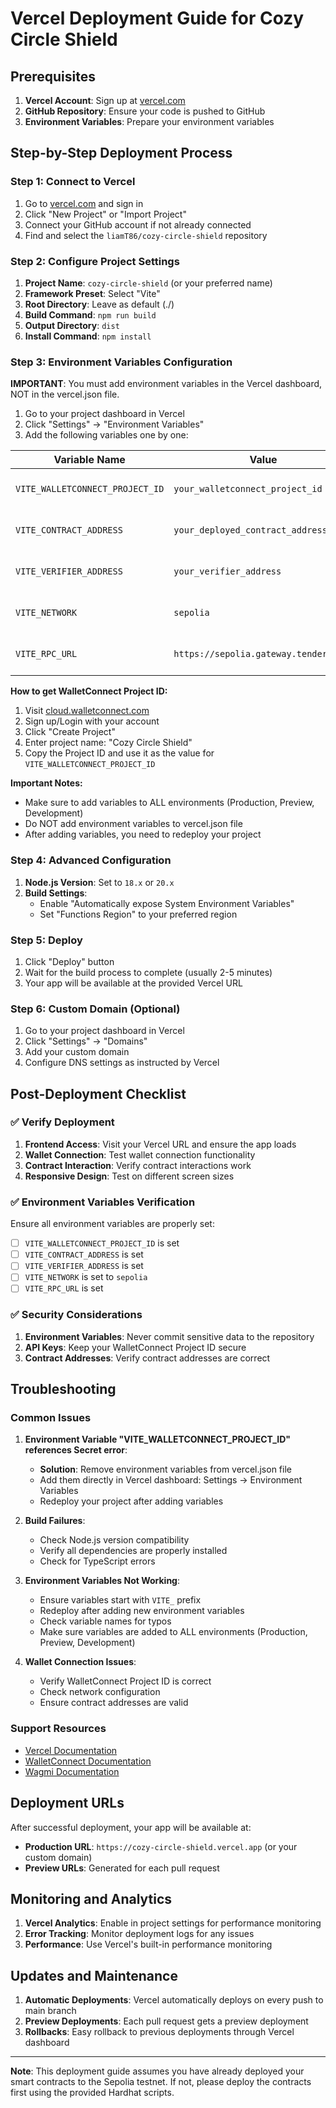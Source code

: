 # Vercel Deployment Guide for Cozy Circle Shield

## Prerequisites

1. **Vercel Account**: Sign up at [vercel.com](https://vercel.com)
2. **GitHub Repository**: Ensure your code is pushed to GitHub
3. **Environment Variables**: Prepare your environment variables

## Step-by-Step Deployment Process

### Step 1: Connect to Vercel

1. Go to [vercel.com](https://vercel.com) and sign in
2. Click "New Project" or "Import Project"
3. Connect your GitHub account if not already connected
4. Find and select the `liamT86/cozy-circle-shield` repository

### Step 2: Configure Project Settings

1. **Project Name**: `cozy-circle-shield` (or your preferred name)
2. **Framework Preset**: Select "Vite"
3. **Root Directory**: Leave as default (./)
4. **Build Command**: `npm run build`
5. **Output Directory**: `dist`
6. **Install Command**: `npm install`

### Step 3: Environment Variables Configuration

**IMPORTANT**: You must add environment variables in the Vercel dashboard, NOT in the vercel.json file.

1. Go to your project dashboard in Vercel
2. Click "Settings" → "Environment Variables"
3. Add the following variables one by one:

| Variable Name | Value | Environment |
|---------------|-------|-------------|
| `VITE_WALLETCONNECT_PROJECT_ID` | `your_walletconnect_project_id` | Production, Preview, Development |
| `VITE_CONTRACT_ADDRESS` | `your_deployed_contract_address` | Production, Preview, Development |
| `VITE_VERIFIER_ADDRESS` | `your_verifier_address` | Production, Preview, Development |
| `VITE_NETWORK` | `sepolia` | Production, Preview, Development |
| `VITE_RPC_URL` | `https://sepolia.gateway.tenderly.co` | Production, Preview, Development |

**How to get WalletConnect Project ID:**
1. Visit [cloud.walletconnect.com](https://cloud.walletconnect.com)
2. Sign up/Login with your account
3. Click "Create Project"
4. Enter project name: "Cozy Circle Shield"
5. Copy the Project ID and use it as the value for `VITE_WALLETCONNECT_PROJECT_ID`

**Important Notes:**
- Make sure to add variables to ALL environments (Production, Preview, Development)
- Do NOT add environment variables to vercel.json file
- After adding variables, you need to redeploy your project

### Step 4: Advanced Configuration

1. **Node.js Version**: Set to `18.x` or `20.x`
2. **Build Settings**: 
   - Enable "Automatically expose System Environment Variables"
   - Set "Functions Region" to your preferred region

### Step 5: Deploy

1. Click "Deploy" button
2. Wait for the build process to complete (usually 2-5 minutes)
3. Your app will be available at the provided Vercel URL

### Step 6: Custom Domain (Optional)

1. Go to your project dashboard in Vercel
2. Click "Settings" → "Domains"
3. Add your custom domain
4. Configure DNS settings as instructed by Vercel

## Post-Deployment Checklist

### ✅ Verify Deployment

1. **Frontend Access**: Visit your Vercel URL and ensure the app loads
2. **Wallet Connection**: Test wallet connection functionality
3. **Contract Interaction**: Verify contract interactions work
4. **Responsive Design**: Test on different screen sizes

### ✅ Environment Variables Verification

Ensure all environment variables are properly set:
- [ ] `VITE_WALLETCONNECT_PROJECT_ID` is set
- [ ] `VITE_CONTRACT_ADDRESS` is set
- [ ] `VITE_VERIFIER_ADDRESS` is set
- [ ] `VITE_NETWORK` is set to `sepolia`
- [ ] `VITE_RPC_URL` is set

### ✅ Security Considerations

1. **Environment Variables**: Never commit sensitive data to the repository
2. **API Keys**: Keep your WalletConnect Project ID secure
3. **Contract Addresses**: Verify contract addresses are correct

## Troubleshooting

### Common Issues

1. **Environment Variable "VITE_WALLETCONNECT_PROJECT_ID" references Secret error**:
   - **Solution**: Remove environment variables from vercel.json file
   - Add them directly in Vercel dashboard: Settings → Environment Variables
   - Redeploy your project after adding variables

2. **Build Failures**:
   - Check Node.js version compatibility
   - Verify all dependencies are properly installed
   - Check for TypeScript errors

3. **Environment Variables Not Working**:
   - Ensure variables start with `VITE_` prefix
   - Redeploy after adding new environment variables
   - Check variable names for typos
   - Make sure variables are added to ALL environments (Production, Preview, Development)

4. **Wallet Connection Issues**:
   - Verify WalletConnect Project ID is correct
   - Check network configuration
   - Ensure contract addresses are valid

### Support Resources

- [Vercel Documentation](https://vercel.com/docs)
- [WalletConnect Documentation](https://docs.walletconnect.com)
- [Wagmi Documentation](https://wagmi.sh)

## Deployment URLs

After successful deployment, your app will be available at:
- **Production URL**: `https://cozy-circle-shield.vercel.app` (or your custom domain)
- **Preview URLs**: Generated for each pull request

## Monitoring and Analytics

1. **Vercel Analytics**: Enable in project settings for performance monitoring
2. **Error Tracking**: Monitor deployment logs for any issues
3. **Performance**: Use Vercel's built-in performance monitoring

## Updates and Maintenance

1. **Automatic Deployments**: Vercel automatically deploys on every push to main branch
2. **Preview Deployments**: Each pull request gets a preview deployment
3. **Rollbacks**: Easy rollback to previous deployments through Vercel dashboard

---

**Note**: This deployment guide assumes you have already deployed your smart contracts to the Sepolia testnet. If not, please deploy the contracts first using the provided Hardhat scripts.
